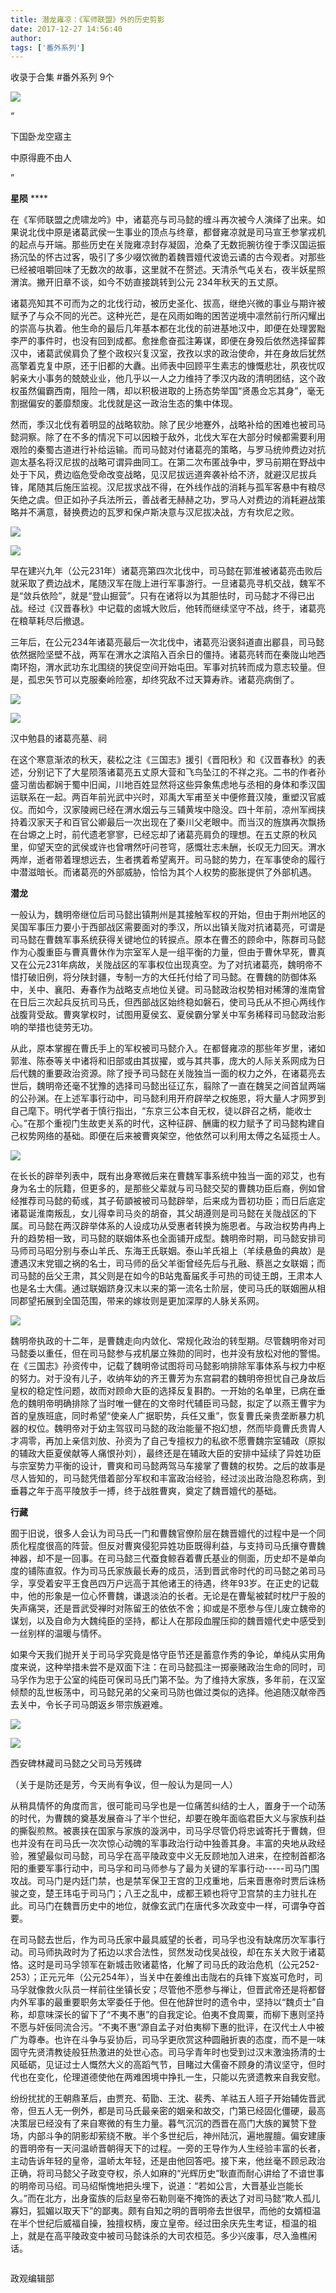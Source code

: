 ```yaml
---
title: 潜龙雍凉：《军师联盟》外的历史剪影
date: 2017-12-27 14:56:40
author: 
tags: ['番外系列']
---
```



收录于合集 #番外系列 9个

<img src='/images/608/2.png' width='auto' />

“

下国卧龙空寤主

中原得鹿不由人

”

  

**星陨** ****

  

在《军师联盟之虎啸龙吟》中，诸葛亮与司马懿的缠斗再次被今人演绎了出来。如果说北伐中原是诸葛武侯一生事业的顶点与终章，都督雍凉就是司马宣王参掌戎机的起点与开端。那些历史在关陇雍凉封存凝固，沧桑了无数扼腕彷徨于季汉国运振扬沉坠的怀古过客，吸引了多少啜饮微酌着魏晋嬗代波诡云谲的古今观者。对那些已经被咀嚼回味了无数次的故事，这里就不在赘述。天清杀气屯关右，夜半妖星照渭滨。撇开旧章不谈，如今不妨直接跳转到公元
234年秋天的五丈原。

  

诸葛亮知其不可而为之的北伐行动，被历史圣化、拔高，继绝兴微的事业与期许被赋予了与众不同的光芒。这种光芒，是在风雨如晦的困苦逆境中凛然前行所闪耀出的崇高与执着。他生命的最后几年基本都在北伐的前进基地汉中，即便在处理罢黜李严的事件时，也没有回到成都。愈挫愈奋孤注筹谋，即便在身殁后依然选择留葬汉中，诸葛武侯肩负了整个政权兴复汉室，孜孜以求的政治使命，并在身故后犹然高擎着克复中原，还于旧都的大纛。出师表中回顾平生素志的慷慨悲壮，夙夜忧叹躬亲大小事务的兢兢业业，他几乎以一人之力维持了季汉内政的清明团结，这个政权虽然偏霸西南，阻险一隅，却以积极进取的上扬态势举国“贤愚佥忘其身”，毫无割据偏安的萎靡颓废。北伐就是这一政治生态的集中体现。

  

然而，季汉北伐有着明显的战略软肋。除了民少地蹇外，战略补给的困难也被司马懿洞察。除了在不多的情况下可以因粮于敌外，北伐大军在大部分时候都需要利用艰险的秦蜀古道进行补给运输。而司马懿对付诸葛亮的策略，与罗马统帅费边对抗迦太基名将汉尼拔的战略可谓异曲同工。在第二次布匿战争中，罗马前期在野战中处于下风，费边临危受命改变战略，见汉尼拔远道奔袭补给不济，就避汉尼拔兵锋，尾随其后施压监视。汉尼拔求战不得，在外线作战的消耗与孤军客悬中有粮尽矢绝之虞。但正如孙子兵法所云，善战者无赫赫之功，罗马人对费边的消耗避战策略并不满意，替换费边的瓦罗和保卢斯决意与汉尼拔决战，方有坎尼之败。

  

![](/images/608/3.jpeg)

![](/images/608/4.jpeg)

  

早在建兴九年（公元231年）诸葛亮第四次北伐中，司马懿在郭淮被诸葛亮击败后就采取了费边战术，尾随汉军在陇上进行军事游行。一旦诸葛亮寻机交战，魏军不是“敛兵依险”，就是“登山掘营”。只有在诸将以为其胆怯时，司马懿才不得已出战。经过《汉晋春秋》中记载的卤城大败后，他转而继续坚守不战，终于，诸葛亮在粮草耗尽后撤退。

  

三年后，在公元234年诸葛亮最后一次北伐中，诸葛亮沿褒斜道直出郿县，司马懿依然据险坚壁不战，两军在渭水之滨陷入百余日的僵持。诸葛亮转而在秦陇山地西南环抱，渭水武功东北围绕的狭促空间开始屯田。军事对抗转而成为意志较量。但是，孤忠矢节可以克服秦岭险塞，却终究敌不过天算寿祚。诸葛亮病倒了。

  

![](/images/608/5.jpeg)

![](/images/608/6.jpeg)

汉中勉县的诸葛亮墓、祠

  

在这个寒意渐浓的秋天，裴松之注《三国志》援引《晋阳秋》和《汉晋春秋》的表述，分别记下了大星陨落诸葛亮五丈原大营和飞鸟坠江的不祥之兆。二书的作者孙盛习凿齿都娴于蜀中旧闻，川地百姓显然将这些异象焦虑地与丞相的身体和季汉国运联系在一起。两百年前光武中兴时，邓禹大军甫至关中便修葺汉陵，重塑汉官威仪。而如今，汉家陵阙已经在渭水烟云与三辅黄埃中隐没。四十年前，凉州军阀挟持着汉家天子和百官公卿最后一次出现在了秦川父老眼中。而当汉的旌旗再次飘扬在台塬之上时，前代遗老寥寥，已经忘却了诸葛亮肩负的理想。在五丈原的秋风里，仰望天空的武侯或许也曾喟然吁问苍穹，感慨壮志未酬，长叹无力回天。渭水两岸，逝者带着理想远去，生者携着希望离开。司马懿的势力，在军事使命的履行中潜滋暗长。而诸葛亮的外部威胁，恰恰为其个人权势的膨胀提供了外部机遇。

  

 **潜龙**

  

一般认为，魏明帝继位后司马懿出镇荆州是其接触军权的开始，但由于荆州地区的吴国军事压力要小于西部战区需要面对的季汉，所以出镇关陇对抗诸葛亮，可谓是司马懿在曹魏军事系统获得关键地位的转捩点。原本在曹丕的顾命中，陈群司马懿作为心腹重臣与曹真曹休作为宗室军人是一组平衡的力量，但由于曹休早死，曹真又在公元231年病故，关陇战区的军事权位出现真空。为了对抗诸葛亮，魏明帝不惜打破旧例，将分陕封疆，专制一方的大任托付给了司马懿。在曹魏的防御体系中，关中、襄阳、寿春作为战略支点地位关键。司马懿政治权势相对稀薄的淮南曾在日后三次起兵反抗司马氏，但西部战区始终稳如磐石，使司马氏从不担心两线作战腹背受敌。曹爽掌权时，试图用夏侯玄、夏侯霸分掌关中军务稀释司马懿政治影响的举措也徒劳无功。

  

从此，原本掌握在曹氏手上的军权被司马懿介入。在都督雍凉的那些年岁里，诸如郭淮、陈泰等关中诸将和旧部或由其拔擢，或与其共事，庞大的人际关系网成为日后代魏的重要政治资源。除了授予司马懿在关陇独当一面的权力之外，在诸葛亮去世后，魏明帝还毫不犹豫的选择司马懿出征辽东，翦除了一直在魏吴之间首鼠两端的公孙渊。在上述军事行动中，司马懿利用开府辟举之权施恩，将大量人才网罗到自己麾下。明代学者于慎行指出，“东京三公本自无权，徒以辟召之柄，能收士心。”在那个重视门生故吏关系的时代，这种征辟、酬庸的权力赋予了司马懿构建自己权势网络的基础。即便在后来被曹爽架空，他依然可以利用太傅之名延揽士人。

  

![](/images/608/7.jpeg)

  

在长长的辟举列表中，既有出身寒微后来在曹魏军事系统中独当一面的邓艾，也有身为名士的阮籍，但更多的，是那些父辈就与司马懿交契的曹魏功臣后裔，例如曾经推荐司马懿的荀彧，其子荀顗被被司马懿辟举，后来成为晋初功臣；而日后底定诸葛诞淮南叛乱，女儿得幸司马炎的胡奋，其父胡遵则是司马懿在关陇战区的下属。司马懿在两汉辟举体系的人设成功从受惠者转换为施恩者。与政治权势冉冉上升的趋势相一致，司马懿的联姻体系也全面铺开成型。魏明帝时期，司马懿安排司马师司马昭分别与泰山羊氏、东海王氏联姻。泰山羊氏祖上（羊续悬鱼的典故）是遭遇汉末党锢之祸的名士，司马师的岳父羊衜曾经先后与孔融、蔡邕之女联姻；而司马懿的岳父王肃，其父则是在如今的B站鬼畜届炙手可热的司徒王朗，王肃本人也是名士大儒。通过联姻跻身汉末以来的第一流名士阶层，使司马氏的联姻圈从相同郡望拓展到全国范围，带来的嫁妆则是更加深厚的人脉关系网。

  

![](/images/608/8.jpeg)

  

魏明帝执政的十二年，是曹魏走向内敛化、常规化政治的转型期。尽管魏明帝对司马懿委以重任，但在司马懿参与戎机屡立殊勋的同时，也并没有放松对他的警惕。在《三国志》孙资传中，记载了魏明帝试图将司马懿影响排除军事体系与权力中枢的努力。对于没有儿子，收纳年幼的齐王曹芳为东宫嗣君的魏明帝担忧自己身故后皇权的稳定性问题，故而对顾命大臣的选择反复斟酌。一开始的名单里，已病在垂危的魏明帝明确排除了当时唯一健在的文帝时代辅臣司马懿，拟定了以燕王曹宇为首的皇族班底，同时希望“使亲人广据职势，兵任又重”，恢复曹氏亲贵垄断暴力机器的权位。魏明帝对于幼主驾驭司马懿的政治能量不抱幻想，然而毕竟曹氏贵胄人才凋零，再加上亲信刘放、孙资为了自己专擅权力的私欲不愿曹魏宗室辅政（原拟的辅政大臣夏侯献等人痛恨孙刘），最终还是在辅政大臣的安排中延续了异姓功臣与宗室势力平衡的设计，曹爽和司马懿两驾马车接掌了曹魏的权势。之后的故事是尽人皆知的，司马懿凭借着部分军权和丰富政治经验，经过淡出政治隐忍称病，到垂暮之年于高平陵放手一搏，终于战胜曹爽，奠定了魏晋嬗代的基础。

  

 **行藏**

  

囿于旧说，很多人会认为司马氏一门和曹魏官僚阶层在魏晋嬗代的过程中是一个同质化程度很高的阵营。但反对曹爽侵犯异姓功臣既得利益，与支持司马氏攘夺曹魏神器，却不是一回事。在司马懿三代蚕食鲸吞着曹氏基业的侧面，历史却不是单向度的铺陈直叙。作为司马氏家族最长寿的成员，活到晋武帝时代的司马懿之弟司马孚，享受着安平王食邑四万户远高于其他诸王的待遇，终年93岁。在正史的记载中，他的形象是一位心怀曹魏，谦退淡泊的长者。无论是在曹髦被弑时枕尸于股的失声痛哭，还是晋武受禅时对陈留王的依依不舍；抑或是不愿参与侄儿废立魏帝的谋划，以及自命为大魏纯臣的坚持，都让人在那段血腥压抑的魏晋嬗代史中感受到一丝别样的温暖与情怀。

  

如果今天我们抛开关于司马孚究竟是恪守臣节还是蓄意作秀的争论，单纯从实用角度来说，这种举措未尝不是双面下注：在司马懿孤注一掷豪赌政治生命的同时，司马孚作为忠于公室的纯臣可保司马氏门第不坠。为了维持大家族，多年前，在汉室倾颓的乱世板荡中，司马懿兄弟的父亲司马防也做过类似的选择。他追随汉献帝西去关中，令长子司马朗返乡带宗族避难。

  

![](/images/608/9.jpeg)

![](/images/608/10.jpeg)

西安碑林藏司马懿之父司马芳残碑

（关于是防还是芳，今天尚有争议，但一般认为是同一人）

  

从稍具情怀的角度而言，很可能司马孚也是一位痛苦纠结的士人，置身于一个动荡的时代，为曹魏的奠基发展奋斗了半个世纪，却要在晚年面临君臣大义与家族利益的撕裂煎熬。被裹挟在国家与家族的漩涡中，司马孚尽管仍将忠诚寄托于曹魏，但也并没有在司马氏一次次惊心动魄的军事政治行动中独善其身。丰富的央地从政经验，雅望最似司马懿，司马孚在高平陵政变中义无反顾地加入进来，在控制首都洛阳的重要军事行动中，司马孚和司马师参与了最为关键的军事行动\-----司马门围攻战。司马门是内廷门禁，也是禁军保卫王宫的卫戍重地，后来晋惠帝时贾后诛杨骏之变，楚王玮屯于司马门；八王之乱中，成都王颖也将守卫宫禁的主力驻扎在此。司马门在魏晋历史中的地位，就像玄武门在唐代多次政变中一样，可谓争夺首要。

  

在司马懿去世后，作为司马氏家中最具威望的长者，司马孚也没有缺席历次军事行动。司马师执政时为了拓边以求合法性，贸然发动伐吴战役，却在东关大败于诸葛恪。这时是司马孚领军在新城击败诸葛恪，化解了司马氏的政治危机（公元252-253）；正元元年（公元254年），当关中在姜维出击陇右的兵锋下岌岌可危时，司马孚就像救火队员一样前往坐镇长安；尽管他不愿参与禅让，但晋武帝还是将都督内外军事的最重要职务太宰委任于他。但在他辞世时的遗令中，坚持以“魏贞士”自称，却意味深长的留下了“不夷不惠”的自我定论。伯夷不食周粟，而柳下惠则坚持不愿与奸佞同流合污。“不夷不惠”源自孟子对伯夷柳下惠的批评，在汉代士人中被广为尊奉。也许在斗争与妥协后，司马孚更欣赏这种圆融折衷的态度，而不是一味固守先贤清教徒般狂热激进的处世心态。司马孚青年时也受到过汉末激浊扬清的士风砥砺，见证过士人慨然大义的高蹈气节，目睹过大儒奋不顾身的清议坚守，但时代也在变化，伦理道德使他在两难困境中挣扎一生，只能以先贤遗教来自我安慰。

  

纷纷扰扰的王朝鼎革后，由贾充、荀勖、王沈、裴秀、羊祜五人班子开始辅佐晋武帝，但五人无一例外，都是司马氏最亲密的姻亲和故交，门第已经固化僵硬，最高决策层已经没有了来自寒微的有生力量。暮气沉沉的西晋在高门大族的翼赞下登场，内部斗争的阴影却萦绕不散。半个多世纪后，神州陆沉，遍地腥膻。偏安建康的晋明帝有一天问温峤晋朝得天下的过程。一旁的王导作为人生经验丰富的长者，主动告诉年轻的皇帝，温峤太年轻，还是由他回答吧。接下来，他丝毫不顾忌政治正确，将司马懿父子政变夺权，杀人如麻的“光辉历史”耿直而耐心讲给了不谙世事的明帝司马绍。司马绍惭愧地把头埋下，说道：“若如公言，大晋基业岂能长久。”而在北方，出身蛮族的后赵皇帝石勒则毫不掩饰的表达了对司马懿“欺人孤儿寡妇，狐媚以取天下”的鄙夷。颇有自知之明的晋明帝去世很早，而他的女婿桓温在半个世纪后威福自操，独擅权柄，废立皇帝。经过田余庆先生考证，桓温的祖上，就是在高平陵政变中被司马懿诛杀的大司农桓范。多少兴废事，尽入渔樵闲话。

  

![]()

政观编辑部

